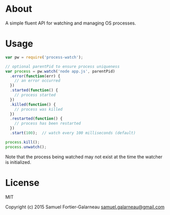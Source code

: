 # About

A simple fluent API for watching and managing OS processes.

# Usage

```JavaScript
var pw = require('process-watch');

// optional parentPid to ensure process uniqueness
var process = pw.watch('node app.js', parentPid)
  .error(function(err) {
    // an error occurred
  })
  .started(function() {
    // process started
  })
  .killed(function() {
    // process was killed
  })
  .restarted(function() {
    // process has been restarted
  })
  .start(100);  // watch every 100 milliseconds (default)

process.kill();
process.unwatch();
```

Note that the process being watched may not exist at the time the watcher is initialized.

# License

MIT

Copyright (c) 2015 Samuel Fortier-Galarneau <samuel.galarneau@gmail.com>
